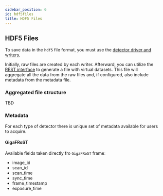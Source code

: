 ```yaml
---
sidebar_position: 6
id: hdf5files
title: HDF5 Files
---
```


## HDF5 Files

To save data in the `hdf5` file format, you must use the [detector driver and writers](../Services/interface.md#hdf5-files-writing). 

Initially, raw files are created by each writer. Afterward, you can utilize the [REST interface](rest.md) to generate a file with virtual datasets. This file will aggregate all the data from the raw files and, if configured, also include metadata from the metadata file.

### Aggregated file structure

TBD

### Metadata 

For each type of detector there is unique set of metadata available for users to acquire.

#### GigaFRoST

Available fields taken directly fro `GigaFRoST` frame:

* image_id
* scan_id
* scan_time
* sync_time
* frame_timestamp
* exposure_time
